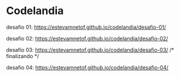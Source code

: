 # Codelandia

desafio 01: https://estevamnetof.github.io/codelandia/desafio-01/

desafio 02: https://estevamnetof.github.io/codelandia/desafio-02/

desafio 03: https://estevamnetof.github.io/codelandia/desafio-03/  /* finalizando */

desafio 04: https://estevamnetof.github.io/codelandia/desafio-04/
